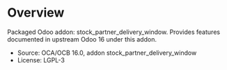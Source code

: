 # Overview

Packaged Odoo addon: stock_partner_delivery_window. Provides features documented in upstream Odoo 16 under this addon.

- Source: OCA/OCB 16.0, addon stock_partner_delivery_window
- License: LGPL-3
